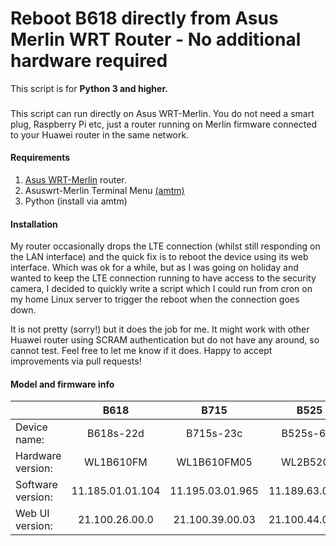 # Reboot B618 directly from Asus Merlin WRT Router - No additional hardware required

This script is for  __Python 3 and higher.__

###
This script can run directly on Asus WRT-Merlin. You do not need a smart plug, Raspberry Pi etc, just a router running on Merlin firmware connected to your Huawei router in the same network. 

#### Requirements
1. [Asus WRT-Merlin](https://www.asuswrt-merlin.net/) router.<br/>
2. Asuswrt-Merlin Terminal Menu [(amtm)](https://diversion.ch/amtm.html)<br/>
3. Python (install via amtm)

#### Installation


My router occasionally drops the LTE connection (whilst still responding on the LAN interface) and the quick fix is to reboot the device using its web interface. Which was ok for a while, but as I was going on holiday and wanted to keep the LTE connection running to have access to the security camera, I decided to quickly write a script which I could run from cron on my home Linux server to trigger the reboot when the connection goes down. 

It is not pretty (sorry!) but it does the job for me. It might work with other Huawei router using SCRAM authentication but do not have any around, so cannot test. Feel free to let me know if it does.
Happy to accept improvements via pull requests!

#### Model and firmware info

|                   | B618             | B715             |B525             |B525               |
| :---              | :---:            | :---:            |:----:           |:----:             |
| Device name:      | B618s-22d        | B715s-23c        |B525s-65a        |B525s-23a          |
| Hardware version: | WL1B610FM        | WL1B610FM05      |WL2B520M         |WL1B520FM          |
| Software version: | 11.185.01.01.104 | 11.195.03.01.965 |11.189.63.00.74  |11.189.61.00.1217  |
| Web UI version:   | 21.100.26.00.0   | 21.100.39.00.03  |21.100.44.00.03  |21.100.44.00.03    |
